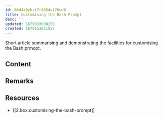 ```yaml
---
id: 66d4x9zhci7r4054xi76wd6
title: Customising the Bash Prompt
desc: ''
updated: 1679333608158
created: 1679151811527
---
```


Short article summarising and demonstrating the facilities for customising the Bash prmopt.

## Content

## Remarks

<!-- Arbitrary remarks about the article -->

## Resources

- [[2.box.customising-the-bash-prompt]]